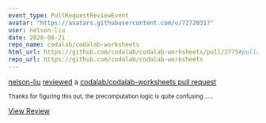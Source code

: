 ```yaml
---
event_type: PullRequestReviewEvent
avatar: "https://avatars.githubusercontent.com/u/7272031?"
user: nelson-liu
date: 2020-08-21
repo_name: codalab/codalab-worksheets
html_url: https://github.com/codalab/codalab-worksheets/pull/2775#pullrequestreview-472279352
repo_url: https://github.com/codalab/codalab-worksheets
---
```


<a href='https://github.com/nelson-liu' target='_blank'>nelson-liu</a> <a href='https://github.com/codalab/codalab-worksheets/pull/2775#pullrequestreview-472279352' target='_blank'>reviewed</a> a <a href='https://github.com/codalab/codalab-worksheets/pull/2775' target='_blank'>codalab/codalab-worksheets pull request</a>

<small>Thanks for figuring this out, the precomputation logic is quite confusing......</small>

<a href='https://github.com/codalab/codalab-worksheets/pull/2775#pullrequestreview-472279352' target='_blank'>View Review</a>